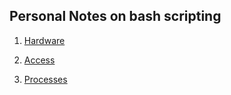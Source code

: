 ## Personal Notes on bash scripting

1. [Hardware](Hardware.md)

2. [Access](Access.md)

3. [Processes](Processes.md)
